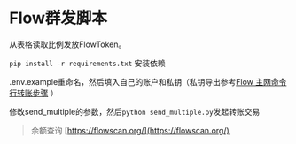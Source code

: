 # Flow群发脚本

从表格读取比例发放FlowToken。

`pip install -r requirements.txt` 安装依赖

.env.example重命名，然后填入自己的账户和私钥（私钥导出参考[Flow 主网命令行转账步骤](https://script.money/posts/027-flow_mainnet_cli_transaction/) ）

修改send_multiple的参数，然后`python send_multiple.py`发起转账交易

> 余额查询 [https://flowscan.org/](https://flowscan.org/)